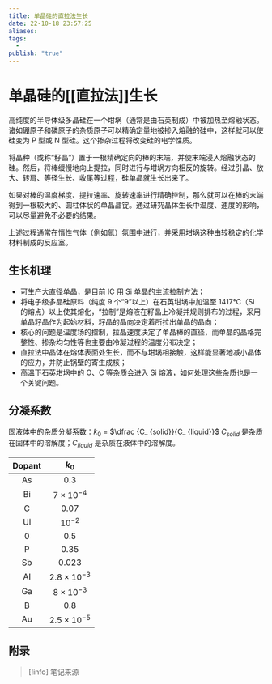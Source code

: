 ```yaml
---
title: 单晶硅的直拉法生长
date: 22-10-18 23:57:25
aliases: 
tags:
  - 
publish: "true"
---
```


# 单晶硅的[[直拉法]]生长

高纯度的半导体级多晶硅在一个坩埚（通常是由石英制成）中被加热至熔融状态。诸如硼原子和磷原子的杂质原子可以精确定量地被掺入熔融的硅中，这样就可以使硅变为 P 型或 N 型硅。这个掺杂过程将改变硅的电学性质。

将晶种（或称“籽晶”）置于一根精确定向的棒的末端，并使末端浸入熔融状态的硅。然后，将棒缓慢地向上提拉，同时进行与坩埚方向相反的旋转。经过引晶、放大、转肩、等径生长、收尾等过程，硅单晶就生长出来了。

如果对棒的温度梯度、提拉速率、旋转速率进行精确控制，那么就可以在棒的末端得到一根较大的、圆柱体状的单晶晶锭。通过研究晶体生长中温度、速度的影响，可以尽量避免不必要的结果。

上述过程通常在惰性气体（例如氩）氛围中进行，并采用坩埚这种由较稳定的化学材料制成的反应室。

## 生长机理

- 可生产大直径单晶，是目前 IC 用 Si 单晶的主流拉制方法；
- 将电子级多晶硅原料（纯度 9 个“9”以上）在石英坩埚中加温至 1417℃（Si 的熔点）以上使其熔化，“拉制”是熔液在籽晶上冷凝并规则排布的过程，采用单晶籽晶作为起始材料，籽晶的晶向决定着所拉出单晶的晶向；
- 核心的问题是温度场的控制，拉晶速度决定了单晶棒的直径，而单晶的晶格完整性、掺杂均匀性等也主要由冷凝过程的温度分布决定；
- 直拉法中晶体在熔体表面处生长，而不与坩埚相接触，这样能显著地减小晶体的应力，并防止锅壁的寄生成核；
- 高温下石英坩埚中的 O、C 等杂质会进入 Si 熔液，如何处理这些杂质也是一个关键问题。

## 分凝系数

固液体中的杂质分凝系数：$k_ {0}$ = $\dfrac {C_ {solid}}{C_ {liquid}}$ 
$C_{solid}$ 是杂质在固体中的溶解度；$C_{liquid}$ 是杂质在液体中的溶解度。

| Dopant |$k_{0}$|
|:---:|:---:|
| As     |0.3|
| Bi     |$7 \times 10^{-4}$| 
| C      | 0.07   |
| Ui     |$10^{-2}$|
| 0      | 0.5    |
| P      | 0.35   |
| Sb     | 0.023  |
| AI     |$2.8 \times 10^{-3}$| 
| Ga     |$8 \times 10^{-3}$| 
| B      | 0.8    |
| Au     |$2.5 \times 10^{-5}$|



## 附录

> [!info] 笔记来源
> 

